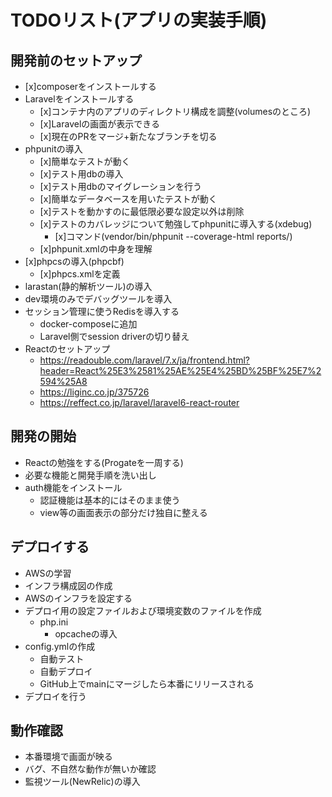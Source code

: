 # TODOリスト(アプリの実装手順)

## 開発前のセットアップ
- [x]composerをインストールする
- Laravelをインストールする
    - [x]コンテナ内のアプリのディレクトリ構成を調整(volumesのところ)
    - [x]Laravelの画面が表示できる
    - [x]現在のPRをマージ+新たなブランチを切る
- phpunitの導入
    - [x]簡単なテストが動く
    - [x]テスト用dbの導入
    - [x]テスト用dbのマイグレーションを行う
    - [x]簡単なデータベースを用いたテストが動く
    - [x]テストを動かすのに最低限必要な設定以外は削除
    - [x]テストのカバレッジについて勉強してphpunitに導入する(xdebug)
        - [x]コマンド(vendor/bin/phpunit --coverage-html reports/)
    - [x]phpunit.xmlの中身を理解
- [x]phpcsの導入(phpcbf)
    - [x]phpcs.xmlを定義
- larastan(静的解析ツール)の導入
- dev環境のみでデバッグツールを導入
- セッション管理に使うRedisを導入する
    - docker-composeに追加
    - Laravel側でsession driverの切り替え
- Reactのセットアップ
    - https://readouble.com/laravel/7.x/ja/frontend.html?header=React%25E3%2581%25AE%25E4%25BD%25BF%25E7%2594%25A8
    - https://liginc.co.jp/375726
    - https://reffect.co.jp/laravel/laravel6-react-router

## 開発の開始
- Reactの勉強をする(Progateを一周する)
- 必要な機能と開発手順を洗い出し
- auth機能をインストール
    - 認証機能は基本的にはそのまま使う
    - view等の画面表示の部分だけ独自に整える

## デプロイする
- AWSの学習
- インフラ構成図の作成
- AWSのインフラを設定する
- デプロイ用の設定ファイルおよび環境変数のファイルを作成
    - php.ini
        - opcacheの導入
- config.ymlの作成
    - 自動テスト
    - 自動デプロイ
    - GitHub上でmainにマージしたら本番にリリースされる
- デプロイを行う

## 動作確認
- 本番環境で画面が映る
- バグ、不自然な動作が無いか確認
- 監視ツール(NewRelic)の導入